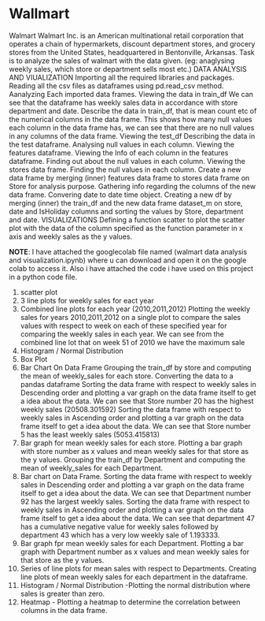 # Wallmart
Walmart
Walmart Inc. is an American multinational retail corporation that operates a chain of hypermarkets, discount department stores, and grocery stores from the United States, headquartered in Bentonville, Arkansas.
Task is to analyze the sales of walmart with the data given. (eg: anaglysing weekly sales, which store or department sells most etc.)
DATA ANALYSIS AND VIUALIZATION
Importing all the required libraries and packages.
Reading all the csv files as dataframes using pd.read_csv method.
Aanalyzing Each imported data frames.
Viewing the data in train_df
We can see that the dataframe has weekly sales data in accordance with store department and date.
Describe the data in train_df, that is mean count etc of the numerical columns in the data frame.
This shows how many null values each column in the data frame has, we can see that there are no null values in any columns of the data frame.
Viewing the test_df
Describing the data in the test dataframe.
Analysing null values in each column.
Viewing the features dataframe.
Viewing the Info of each column in the features dataframe.
Finding out about the null values in each column.
Viewing the stores data frame.
Finding the null values in each column.
Create a new data frame by merging (inner) features data frame to stores data frame on Store for analysis purpose.
Gathering info regarding the columns of the new data frame.
Convering date to date time object.
Creating a new df by merging (inner) the train_df and the new data frame dataset_m on store, date and IsHoliday columns and sorting the values by Store, department and date.
VISUALIZATIONS
Defining a function scatter to plot the scatter plot with the data of the column specified as the function parameter in x axis and weekly sales as the y values.

**NOTE**: I have attached the googlecolab file named (walmart data analysis and visualization.ipynb) where u can download and open it on the google colab to access it.
Also i have attached the code i have used on this project in a python code file.
1) scatter plot
2) 3 line plots for weekly sales for eact year
3) Combined line plots for each year (2010,2011,2012)
Plotting the weekly sales for years 2010,2011,2012 on a single plot to compare the sales values with respect to week on each of these specified year for comparing the weekly sales in each year.
We can see from the combined line lot that on week 51 of 2010 we have the maximum sale
4) Histogram / Normal Distribution
5) Box Plot
6) Bar Chart On Data Frame
Grouping the train_df by store and computing the mean of weekly_sales for each store.
Converting the data to a pandas dataframe
Sorting the data frame with respect to weekly sales in Descending order and plotting a var graph on the data frame itself to get a idea about the data.
We can see that Store number 20 has the highest weekly sales (20508.301592)
Sorting the data frame with respect to weekly sales in Ascending order and plotting a var graph on the data frame itself to get a idea about the data.
We can see that Store number 5 has the least weekly sales (5053.415813)
7) Bar graph for mean weekly sales for each store.
Plotting a bar graph with store number as x values and mean weekly sales for that store as the y values.
Grouping the train_df by Department and computing the mean of weekly_sales for each Department.
8) Bar chart on Data Frame.
Sorting the data frame with respect to weekly sales in Descending order and plotting a var graph on the data frame itself to get a idea about the data.
We can see that Department number 92 has the largest weekly sales.
Sorting the data frame with respect to weekly sales in Ascending order and plotting a var graph on the data frame itself to get a idea about the data.
We can see that department 47 has a cumulative negative value for weekly sales followed by department 43 which has a very low weekly sale of 1.193333.
9) Bar graph fpr mean weekly sales for each Department.
Plotting a bar graph with Department number as x values and mean weekly sales for that store as the y values.
10) Series of line plots for mean sales with respect to Departments.
Creating line plots of mean weekly sales for each department in the dataframe.
11) Histogram / Normal Distribution -Plotting the normal distribution where sales is greater than zero.
12) Heatmap - Plotting a heatmap to determine the correlation between columns in the data frame.
